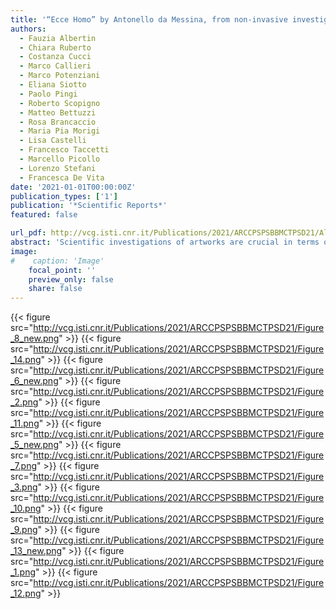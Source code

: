 ```yaml
---
title: '“Ecce Homo” by Antonello da Messina, from non-invasive investigations to data fusion and dissemination'
authors:
  - Fauzia Albertin
  - Chiara Ruberto
  - Costanza Cucci
  - Marco Callieri
  - Marco Potenziani
  - Eliana Siotto
  - Paolo Pingi
  - Roberto Scopigno
  - Matteo Bettuzzi
  - Rosa Brancaccio
  - Maria Pia Morigi
  - Lisa Castelli
  - Francesco Taccetti
  - Marcello Picollo
  - Lorenzo Stefani
  - Francesca De Vita
date: '2021-01-01T00:00:00Z'
publication_types: ['1']
publication: '*Scientific Reports*'
featured: false

url_pdf: http://vcg.isti.cnr.it/Publications/2021/ARCCPSPSBBMCTPSD21/Albertin_et_al-2021-Scientific_Reports.pdf
abstract: 'Scientific investigations of artworks are crucial in terms of preservation since they provide a measurable evaluation of the materials and the state of conservation. This is the case of Antonello da Messina''s painting ''Ecce Homo'': its delicate state of conservation, with the need for constant monitoring, required a broad and in-depth diagnostic campaign to support the restorers. The project was carried out entirely in situ using non-invasive cutting-edge techniques and proposes a multimodal and data-centric approach, integrating 3D and 2D methodologies. The surface irregularities and the support were analysed with a structured-light 3D scanner and X-ray tomography. The painting materials were investigated with X-ray fluorescence scanning (MA-XRF) and reflectance hyperspectral imaging (HSI). Primarily, the data were jointly used for a scientific scope and provided new knowledge of the painting in terms of materials and painting techniques. In addition, two web-based interactive platforms were developed: one to provide restorers and experts with a new perspective of the hidden geometries of the painting, and the other targeted at the general public for dissemination purposes. The results of the Ecce Homo scientific analysis were exhibited, using a touch-screen interface, and developed for different user levels, from adults to kids.'
image:
#    caption: 'Image'
    focal_point: ''
    preview_only: false
    share: false
---
```

{{< figure src="http://vcg.isti.cnr.it/Publications/2021/ARCCPSPSBBMCTPSD21/Figure_8_new.png" >}}
{{< figure src="http://vcg.isti.cnr.it/Publications/2021/ARCCPSPSBBMCTPSD21/Figure_14.png" >}}
{{< figure src="http://vcg.isti.cnr.it/Publications/2021/ARCCPSPSBBMCTPSD21/Figure_6_new.png" >}}
{{< figure src="http://vcg.isti.cnr.it/Publications/2021/ARCCPSPSBBMCTPSD21/Figure_2.png" >}}
{{< figure src="http://vcg.isti.cnr.it/Publications/2021/ARCCPSPSBBMCTPSD21/Figure_11.png" >}}
{{< figure src="http://vcg.isti.cnr.it/Publications/2021/ARCCPSPSBBMCTPSD21/Figure_5_new.png" >}}
{{< figure src="http://vcg.isti.cnr.it/Publications/2021/ARCCPSPSBBMCTPSD21/Figure_7.png" >}}
{{< figure src="http://vcg.isti.cnr.it/Publications/2021/ARCCPSPSBBMCTPSD21/Figure_3.png" >}}
{{< figure src="http://vcg.isti.cnr.it/Publications/2021/ARCCPSPSBBMCTPSD21/Figure_10.png" >}}
{{< figure src="http://vcg.isti.cnr.it/Publications/2021/ARCCPSPSBBMCTPSD21/Figure_9.png" >}}
{{< figure src="http://vcg.isti.cnr.it/Publications/2021/ARCCPSPSBBMCTPSD21/Figure_13_new.png" >}}
{{< figure src="http://vcg.isti.cnr.it/Publications/2021/ARCCPSPSBBMCTPSD21/Figure_1.png" >}}
{{< figure src="http://vcg.isti.cnr.it/Publications/2021/ARCCPSPSBBMCTPSD21/Figure_12.png" >}}
